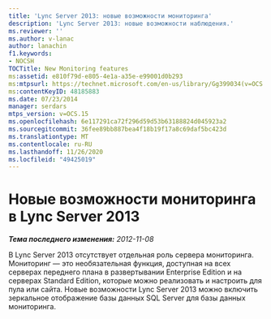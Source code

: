 ```yaml
---
title: 'Lync Server 2013: новые возможности мониторинга'
description: 'Lync Server 2013: новые возможности наблюдения.'
ms.reviewer: ''
ms.author: v-lanac
author: lanachin
f1.keywords:
- NOCSH
TOCTitle: New Monitoring features
ms:assetid: e810f79d-e805-4e1a-a35e-e99001d0b293
ms:mtpsurl: https://technet.microsoft.com/en-us/library/Gg399034(v=OCS.15)
ms:contentKeyID: 48185883
ms.date: 07/23/2014
manager: serdars
mtps_version: v=OCS.15
ms.openlocfilehash: 6e117291ca72f296d59d53b63188824d045923a2
ms.sourcegitcommit: 36fee89bb887bea4f18b19f17a8c69daf5bc423d
ms.translationtype: MT
ms.contentlocale: ru-RU
ms.lasthandoff: 11/26/2020
ms.locfileid: "49425019"
---
```

# <a name="new-monitoring-features-in-lync-server-2013"></a>Новые возможности мониторинга в Lync Server 2013

<div data-xmlns="http://www.w3.org/1999/xhtml">

<div class="topic" data-xmlns="http://www.w3.org/1999/xhtml" data-msxsl="urn:schemas-microsoft-com:xslt" data-cs="https://msdn.microsoft.com/">

<div data-asp="https://msdn2.microsoft.com/asp">



</div>

<div id="mainSection">

<div id="mainBody">

<span> </span>

_**Тема последнего изменения:** 2012-11-08_

В Lync Server 2013 отсутствует отдельная роль сервера мониторинга. Мониторинг — это необязательная функция, доступная на всех серверах переднего плана в развертывании Enterprise Edition и на серверах Standard Edition, которые можно реализовать и настроить для пула или сайта. Новые возможности Lync Server 2013 можно включить зеркальное отображение базы данных SQL Server для базы данных мониторинга.

</div>

<span> </span>

</div>

</div>

</div>

